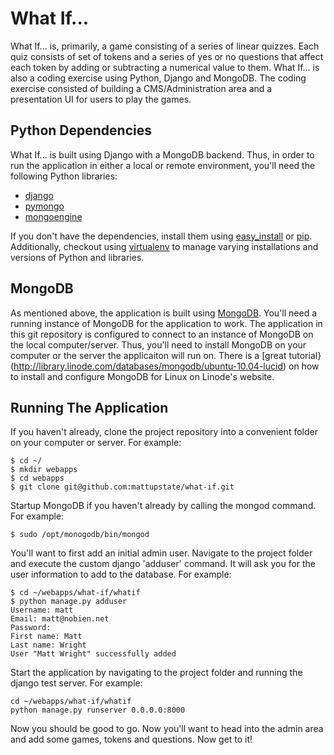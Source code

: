 # What If...

What If... is, primarily, a game consisting of a series of linear quizzes. Each quiz
consists of set of tokens and a series of yes or no questions that affect each token
by adding or subtracting a numerical value to them. What If... is also a coding 
exercise using Python, Django and MongoDB. The coding exercise consisted of building
a CMS/Administration area and a presentation UI for users to play the games.

## Python Dependencies

What If... is built using Django with a MongoDB backend. Thus, in order to run the 
application in either a local or remote environment, you'll need the following Python
libraries:

- [django](https://www.djangoproject.com/)
- [pymongo](http://api.mongodb.org/python/current/)
- [mongoengine](http://mongoengine.org/)

If you don't have the dependencies, install them using [easy_install](http://packages.python.org/distribute/easy_install.html)
or [pip](http://www.pip-installer.org/en/latest/index.html). Additionally, checkout using [virtualenv](http://www.virtualenv.org/en/latest/index.html) 
to manage varying installations and versions of Python and libraries.

## MongoDB

As mentioned above, the application is built using [MongoDB](http://www.mongodb.org/). 
You'll need a running instance of MongoDB for the application to work. The application 
in this git repository is configured to connect to an instance of MongoDB on the local 
computer/server. Thus, you'll need to install MongoDB on your computer or the server 
the applicaiton will run on. There is a [great tutorial}(http://library.linode.com/databases/mongodb/ubuntu-10.04-lucid)
 on how to install and configure MongoDB for Linux on Linode's website.

## Running The Application

If you haven't already, clone the project repository into a convenient folder on your
computer or server. For example:

    $ cd ~/
    $ mkdir webapps
    $ cd webapps
    $ git clone git@github.com:mattupstate/what-if.git

Startup MongoDB if you haven't already by calling the mongod command. For example:

    $ sudo /opt/monogodb/bin/mongod

You'll want to first add an initial admin user. Navigate to the project folder and 
execute the custom django 'adduser' command. It will ask you for the user information 
to add to the database. For example:

    $ cd ~/webapps/what-if/whatif
    $ python manage.py adduser
    Username: matt
    Email: matt@nobien.net
    Password: 
    First name: Matt
    Last name: Wright
    User "Matt Wright" successfully added

Start the application by navigating to the project folder and running the django test
server. For example:

    cd ~/webapps/what-if/whatif
    python manage.py runserver 0.0.0.0:8000

Now you should be good to go. Now you'll want to head into the admin area and add some 
games, tokens and questions. Now get to it!
